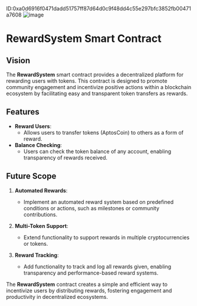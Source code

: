 ID:0xa0d6916f0471dadd51757ff87d64d0c9f48dd4c55e297bfc3852fb00471a7608
![image](https://github.com/user-attachments/assets/5d1dc1f3-6f6d-4357-aa2e-ab006aef25bc)


# RewardSystem Smart Contract

## Vision

The **RewardSystem** smart contract provides a decentralized platform for rewarding users with tokens. This contract is designed to promote community engagement and incentivize positive actions within a blockchain ecosystem by facilitating easy and transparent token transfers as rewards.

## Features

- **Reward Users**:
  - Allows users to transfer tokens (AptosCoin) to others as a form of reward.
- **Balance Checking**:
  - Users can check the token balance of any account, enabling transparency of rewards received.

## Future Scope

1. **Automated Rewards**:

   - Implement an automated reward system based on predefined conditions or actions, such as milestones or community contributions.

2. **Multi-Token Support**:

   - Extend functionality to support rewards in multiple cryptocurrencies or tokens.

3. **Reward Tracking**:
   - Add functionality to track and log all rewards given, enabling transparency and performance-based reward systems.

The **RewardSystem** contract creates a simple and efficient way to incentivize users by distributing rewards, fostering engagement and productivity in decentralized ecosystems.
